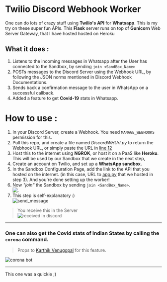 # Twilio Discord Webhook Worker

One can do lots of crazy stuff using **Twilio's API** for **Whatsapp**. This is my try on these super fun APIs.
This **Flask** server runs on top of **Gunicorn** Web Server Gateway, that I have hosted hosted on Heroku

## What it does  :
1. Listens to the incoming messages in Whatsapp after the User has connected to the Sandbox, by sending `join <SandBox_Name>`
2. POSTs messages to the Discord Server using the Webhook URL, by following the JSON norms mentioned in Discord Webhook Documentations.
3. Sends back a confirmation message to the user in WhatsApp on a successful callback.
4. Added a feature to get **Covid-19** stats in Whatsapp.

# How to use : 
1. In your Discord Server, create a Webhook. You need `MANAGE_WEBHOOKS` permission for this.
2. Pull this repo, and create a file named _DiscordWHUrl.py_ to return the Webhook URL, or simply paste the URL in [line 12](app.py#L12)
3. Host this to the internet using **NGROK**, or host it on a PaaS like **Heroku**. This will be used by our Sandbox that we create in the next step,
4. Create an account on Twilio, and set up a **WhatsApp sandbox**.
5. In the Sandbox Configuration Page, add the link to the API that you hosted on the internet. (in this case, URL to [app.py](app.py) that we hosted in step 3). And you're done setting up the worker!
6. Now *"join"* the Sandbox by sending `join <SandBox_Name>`.  
![.](Files/join_sandbox.jpeg)  
7. This step is self-explanatory :)  
![send_message](Files/send_message.jpeg)  
> You receive this in the Server  
> ![received in discord](Files/discord_capture.png)  

------
### One can also get the Covid stats of Indian States by calling the `corona` command.
> Props to [Karthik Venugopal](https://github.com/Karthikvenugopal) for this feature.  

![corona bot](Files/corona_commands.jpeg)  

------
This one was a quickie ;)
